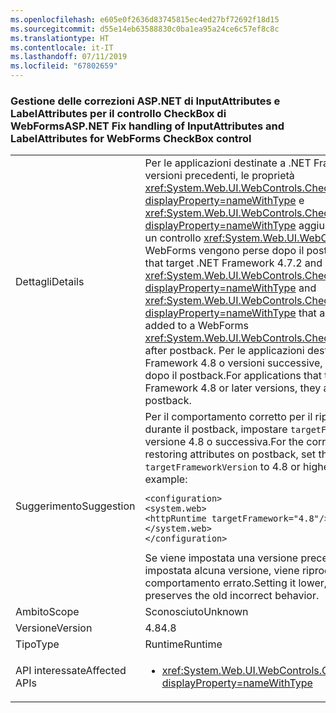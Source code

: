 ```yaml
---
ms.openlocfilehash: e605e0f2636d83745815ec4ed27bf72692f18d15
ms.sourcegitcommit: d55e14eb63588830c0ba1ea95a24ce6c57ef8c8c
ms.translationtype: HT
ms.contentlocale: it-IT
ms.lasthandoff: 07/11/2019
ms.locfileid: "67802659"
---
```

### <a name="aspnet-fix-handling-of-inputattributes-and-labelattributes-for-webforms-checkbox-control"></a><span data-ttu-id="f848a-101">Gestione delle correzioni ASP.NET di InputAttributes e LabelAttributes per il controllo CheckBox di WebForms</span><span class="sxs-lookup"><span data-stu-id="f848a-101">ASP.NET Fix handling of InputAttributes and LabelAttributes for WebForms CheckBox control</span></span>

|   |   |
|---|---|
|<span data-ttu-id="f848a-102">Dettagli</span><span class="sxs-lookup"><span data-stu-id="f848a-102">Details</span></span>|<span data-ttu-id="f848a-103">Per le applicazioni destinate a .NET Framework 4.7.2 e versioni precedenti, le proprietà <xref:System.Web.UI.WebControls.CheckBox.InputAttributes?displayProperty=nameWithType> e <xref:System.Web.UI.WebControls.CheckBox.LabelAttributes?displayProperty=nameWithType> aggiunte a livello di codice a un controllo <xref:System.Web.UI.WebControls.CheckBox> di WebForms vengono perse dopo il postback.</span><span class="sxs-lookup"><span data-stu-id="f848a-103">For applications that target .NET Framework 4.7.2 and earlier versions, <xref:System.Web.UI.WebControls.CheckBox.InputAttributes?displayProperty=nameWithType> and <xref:System.Web.UI.WebControls.CheckBox.LabelAttributes?displayProperty=nameWithType> that are programmatically added to a WebForms <xref:System.Web.UI.WebControls.CheckBox> control are lost after postback.</span></span> <span data-ttu-id="f848a-104">Per le applicazioni destinate a .NET Framework 4.8 o versioni successive, vengono mantenute dopo il postback.</span><span class="sxs-lookup"><span data-stu-id="f848a-104">For applications that target .NET Framework 4.8 or later versions, they are preserved after postback.</span></span>|
|<span data-ttu-id="f848a-105">Suggerimento</span><span class="sxs-lookup"><span data-stu-id="f848a-105">Suggestion</span></span>|<span data-ttu-id="f848a-106">Per il comportamento corretto per il ripristino degli attributi durante il postback, impostare <code>targetFrameworkVersion</code> sulla versione 4.8 o successiva.</span><span class="sxs-lookup"><span data-stu-id="f848a-106">For the correct behavior for restoring attributes on postback, set the <code>targetFrameworkVersion</code> to 4.8 or higher.</span></span> <span data-ttu-id="f848a-107">Ad esempio:</span><span class="sxs-lookup"><span data-stu-id="f848a-107">For example:</span></span><pre><code class="lang-xml">&lt;configuration&gt;&#13;&#10;&lt;system.web&gt;&#13;&#10;&lt;httpRuntime targetFramework=&quot;4.8&quot;/&gt;&#13;&#10;&lt;/system.web&gt;&#13;&#10;&lt;/configuration&gt;&#13;&#10;</code></pre><span data-ttu-id="f848a-108">Se viene impostata una versione precedente o se non viene impostata alcuna versione, viene riprodotto il comportamento errato.</span><span class="sxs-lookup"><span data-stu-id="f848a-108">Setting it lower, or not at all, preserves the old incorrect behavior.</span></span>|
|<span data-ttu-id="f848a-109">Ambito</span><span class="sxs-lookup"><span data-stu-id="f848a-109">Scope</span></span>|<span data-ttu-id="f848a-110">Sconosciuto</span><span class="sxs-lookup"><span data-stu-id="f848a-110">Unknown</span></span>|
|<span data-ttu-id="f848a-111">Versione</span><span class="sxs-lookup"><span data-stu-id="f848a-111">Version</span></span>|<span data-ttu-id="f848a-112">4.8</span><span class="sxs-lookup"><span data-stu-id="f848a-112">4.8</span></span>|
|<span data-ttu-id="f848a-113">Tipo</span><span class="sxs-lookup"><span data-stu-id="f848a-113">Type</span></span>|<span data-ttu-id="f848a-114">Runtime</span><span class="sxs-lookup"><span data-stu-id="f848a-114">Runtime</span></span>|
|<span data-ttu-id="f848a-115">API interessate</span><span class="sxs-lookup"><span data-stu-id="f848a-115">Affected APIs</span></span>|<ul><li><xref:System.Web.UI.WebControls.CheckBox?displayProperty=nameWithType></li></ul>|

